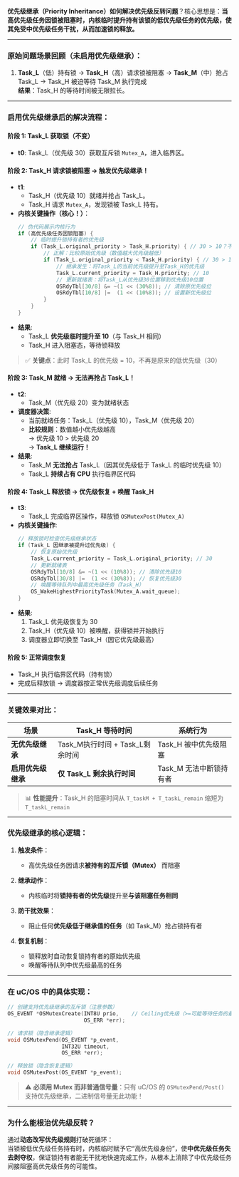 **优先级继承（Priority Inheritance）如何解决优先级反转问题**？核心思想是：**当高优先级任务因锁被阻塞时，内核临时提升持有该锁的低优先级任务的优先级，使其免受中优先级任务干扰，从而加速锁的释放。**

---

### 原始问题场景回顾（未启用优先级继承）：
1. **Task_L**（低）持有锁 → **Task_H**（高）请求锁被阻塞 → **Task_M**（中）抢占 Task_L → Task_H 被迫等待 Task_M 执行完成  
   **结果**：Task_H 的等待时间被无限拉长。

---

### 启用优先级继承后的解决流程：
#### 阶段 1: Task_L 获取锁（不变）
- **t0**: Task_L（优先级 30）获取互斥锁 `Mutex_A`，进入临界区。

#### 阶段 2: Task_H 请求锁被阻塞 → **触发优先级继承！**
- **t1**:  
  - Task_H（优先级 10）就绪并抢占 Task_L。  
  - Task_H 请求 `Mutex_A`，发现锁被 Task_L 持有。  
- **内核关键操作（核心！）**：  
  ```c
  // 伪代码展示内核行为
  if (高优先级任务因锁阻塞) {
      // 临时提升锁持有者的优先级
      if (Task_L.original_priority > Task_H.priority) { // 30 > 10？不成立！此处应为比较逻辑相反
          // 正解：比较原始优先级（数值越大优先级越低）
          if (Task_L.original_priority < Task_H.priority) { // 30 > 10 → 数值30>10但优先级30<10
              // 继承发生：将Task_L的当前优先级提升至Task_H的优先级
              Task_L.current_priority = Task_H.priority; // 10
              // 更新就绪表：将Task_L从优先级30位置移到优先级10位置
              OSRdyTbl[30/8] &= ~(1 << (30%8)); // 清除原优先级位
              OSRdyTbl[10/8] |=  (1 << (10%8)); // 设置新优先级位
          }
      }
  }
  ```  
- **结果**:  
  - Task_L **优先级临时提升至 10**（与 Task_H 相同）  
  - Task_H 进入阻塞态，等待锁释放  

> ✅ **关键点**：此时 Task_L 的优先级 = 10，不再是原来的低优先级（30）

#### 阶段 3: Task_M 就绪 → **无法再抢占 Task_L！**
- **t2**:  
  - Task_M（优先级 20）变为就绪状态  
- **调度器决策**:  
  - 当前就绪任务：Task_L（优先级 10），Task_M（优先级 20）  
  - **比较规则**：数值越小优先级越高  
    → 优先级 10 > 优先级 20  
    → **Task_L 继续运行！**  
- **结果**:  
  - Task_M **无法抢占** Task_L（因其优先级低于 Task_L 的临时优先级 10）  
  - Task_L **持续占有 CPU** 执行临界区代码  

#### 阶段 4: Task_L 释放锁 → **优先级恢复 + 唤醒 Task_H**
- **t3**:  
  - Task_L 完成临界区操作，释放锁 `OSMutexPost(Mutex_A)`  
- **内核关键操作**:  
  ```c
  // 释放锁时检查优先级继承状态
  if (Task_L 因继承被提升过优先级) {
      // 恢复原始优先级
      Task_L.current_priority = Task_L.original_priority; // 30
      // 更新就绪表
      OSRdyTbl[10/8] &= ~(1 << (10%8)); // 清除优先级10
      OSRdyTbl[30/8] |=  (1 << (30%8)); // 恢复优先级30
      // 唤醒等待队列中最高优先级任务（Task_H）
      OS_WakeHighestPriorityTask(Mutex_A.wait_queue);
  }
  ```  
- **结果**:  
  1. Task_L 优先级恢复为 30  
  2. Task_H（优先级 10）被唤醒，获得锁并开始执行  
  3. 调度器立即切换至 Task_H（因它优先级最高）  

#### 阶段 5: 正常调度恢复
- Task_H 执行临界区代码（持有锁）  
- 完成后释放锁 → 调度器按正常优先级调度后续任务  

---

### 关键效果对比：
| **场景**               | Task_H 等待时间                 | 系统行为                 |
|------------------------|--------------------------------|--------------------------|
| **无优先级继承**       | Task_M执行时间 + Task_L剩余时间 | Task_H 被中优先级阻塞    |
| **启用优先级继承**     | **仅 Task_L 剩余执行时间**      | Task_M 无法中断锁持有者 |

> 📊 **性能提升**：Task_H 的阻塞时间从 `T_taskM + T_taskL_remain` 缩短为 `T_taskL_remain`

---

### 优先级继承的核心逻辑：
1. **触发条件**：  
   - 高优先级任务因请求**被持有的互斥锁（Mutex）** 而阻塞  

2. **继承动作**：  
   - 内核临时将**锁持有者的优先级**提升至**与该阻塞任务相同**  

3. **防干扰效果**：  
   - 阻止任何**优先级低于继承值的任务**（如 Task_M）抢占锁持有者  

4. **恢复机制**：  
   - 锁释放时自动恢复锁持有者的原始优先级  
   - 唤醒等待队列中优先级最高的任务  

---

### 在 uC/OS 中的具体实现：
```c
// 创建支持优先级继承的互斥锁（注意参数）
OS_EVENT *OSMutexCreate(INT8U prio,    // Ceiling优先级（>=可能等待任务的最高优先级）
                        OS_ERR *err);

// 请求锁（隐含继承逻辑）
void OSMutexPend(OS_EVENT *p_event, 
                 INT32U timeout, 
                 OS_ERR *err); 

// 释放锁（隐含恢复逻辑）
void OSMutexPost(OS_EVENT *p_event);
```

> ⚠️ **必须用 Mutex 而非普通信号量**：只有 uC/OS 的 `OSMutexPend/Post()` 支持优先级继承，二进制信号量无此功能！

---

### 为什么能根治优先级反转？
通过**动态改写优先级规则**打破死循环：  
当锁被低优先级任务持有时，内核临时赋予它“高优先级身份”，使**中优先级任务失去剥夺权**，保证锁持有者能无干扰地快速完成工作，从根本上消除了中优先级任务间接阻塞高优先级任务的可能性。